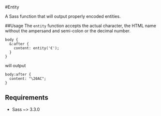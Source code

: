#Entity

A Sass function that will output properly encoded entities.

##Usage
The `entity` function accepts the actual character, the HTML name without the ampersand and semi-colon or the decimal number.

```
body {
  &:after {
    content: entity('€');
  }
}
```
will output

```
body:after {
  content: "\20AC";
}
```

## Requirements

* Sass ~> 3.3.0
